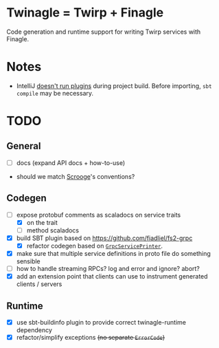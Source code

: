 # Twinagle = Twirp + Finagle

Code generation and runtime support for writing Twirp services with Finagle.

# Notes

* IntelliJ [doesn't run plugins][intellij] during project build. Before importing,
 `sbt compile` may be necessary. 

# TODO

## General

* [ ] docs (expand API docs + how-to-use)
* should we match [Scrooge](https://twitter.github.io/scrooge/Finagle.html#creating-a-server)'s conventions?

## Codegen
* [ ] expose protobuf comments as scaladocs on service traits
  - [x] on the trait
  - [ ] method scaladocs
* [x] build SBT plugin based on https://github.com/fiadliel/fs2-grpc
  - [x] refactor codegen based on [`GrpcServicePrinter`][GrpcServicePrinter]. 
* [x] make sure that multiple service definitions in proto file do something sensible
* [ ] how to handle streaming RPCs? log and error and ignore? abort?
* [x] add an extension point that clients can use to instrument generated clients / servers

## Runtime

* [x] use sbt-buildinfo plugin to provide correct twinagle-runtime dependency
* [x] refactor/simplify exceptions ~~(no separate `ErrorCode`)~~

[intellij]: https://intellij-support.jetbrains.com/hc/en-us/community/posts/206825945-sbt-tasks-as-part-of-the-normal-build
[GrpcServicePrinter]: https://github.com/scalapb/ScalaPB/blob/master/compiler-plugin/src/main/scala/scalapb/compiler/GrpcServicePrinter.scala